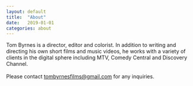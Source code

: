```yaml
---
layout: default
title:  "About"
date:   2019-01-01
categories: about
---
```


Tom Byrnes is a director, editor and colorist. In addition to writing and directing his own short films and music videos, he works with a variety of clients in the digital sphere including MTV, Comedy Central and Discovery Channel.<br><br>Please contact <a class="current" href="mailto:tombyrnesfilms@gmail.com">tombyrnesfilms@gmail.com</a> for any inquiries.
